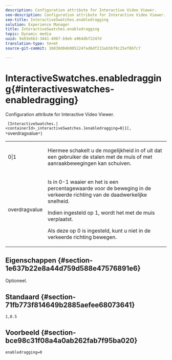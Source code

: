 ```yaml
---
description: Configuration attribute for Interactive Video Viewer.
seo-description: Configuration attribute for Interactive Video Viewer.
seo-title: InteractiveSwatches.enabledragging
solution: Experience Manager
title: InteractiveSwatches.enabledragging
topic: Dynamic media
uuid: 9a93e6b3-3441-4987-b9e6-a964dbf2247d
translation-type: tm+mt
source-git-commit: 16838d04b005224fad6df215ab5bf8c25ef86fc7

---
```



# InteractiveSwatches.enabledragging{#interactiveswatches-enabledragging}

Configuration attribute for Interactive Video Viewer.

` [InteractiveSwatches.|<containerId>_interactiveSwatches.]enabledragging=0|1[, *`overdragvalue`*]`

<table id="table_441553CD34C94A58A9D7CBF772DEDDB6"> 
 <tbody> 
  <tr> 
   <td colname="col1"> <p> <span class="codeph"> 0|1 </span> </p> </td> 
   <td colname="col2"> <p> Hiermee schakelt u de mogelijkheid in of uit dat een gebruiker de stalen met de muis of met aanraakbewegingen kan schuiven. </p> </td> 
  </tr> 
  <tr> 
   <td colname="col1"> <p> <span class="codeph"> <span class="varname"> overdragvalue </span></span> </p> </td> 
   <td colname="col2"> <p> Is in <span class="codeph"> 0-1 </span> waaier en het is een percentagewaarde voor de beweging in de verkeerde richting van de daadwerkelijke snelheid. </p> <p>Indien ingesteld op <span class="codeph"> 1, wordt </span> het met de muis verplaatst. </p> <p>Als deze op <span class="codeph"> 0 is ingesteld, kunt u </span> niet in de verkeerde richting bewegen. </p> </td> 
  </tr> 
 </tbody> 
</table>

## Eigenschappen {#section-1e637b22e8a44d759d588e47576891e6}

Optioneel.

## Standaard {#section-71fb773f814649b2885aefee68073641}

`1,0.5`

## Voorbeeld {#section-bce98c31f08a4a0ab262fab7f95ba020}

```
enabledragging=0
```

